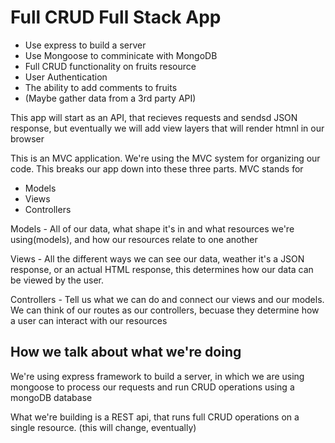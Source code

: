 # Full CRUD Full Stack App

- Use express to build a server
- Use Mongoose to comminicate with MongoDB
- Full CRUD functionality on fruits resource
- User Authentication
- The ability to add comments to fruits
- (Maybe gather data from a 3rd party API)

This app will start as an API, that recieves requests and sendsd JSON response, but eventually we will add view layers that will render htmnl in our browser

This is an MVC application.
We're using the MVC system for organizing our code.
This breaks our app down into these three parts.
MVC stands for 
- Models
- Views
- Controllers

Models - All of our data, what shape it's in and what resources we're using(models), and how our resources relate to one another

Views - All the different ways we can see our data, weather it's a JSON response, or an actual HTML response, this determines how our data can be viewed by the user.

Controllers - Tell us what we can do and connect our views and our models. We can think of our routes as our controllers, becuase they determine how a user can interact with our resources

## How we talk about what we're doing

We're using express framework to build a server, in which we are using mongoose to process our requests and run CRUD operations using a mongoDB database

What we're building is a REST api, that runs full CRUD operations on a single resource. (this will change, eventually)